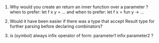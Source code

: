 
1. Why would you create an return an inner function over a parameter ?
when to prefer:
    let f x y = ...
and when to prefer:
    let f x = fun y -> ...      

2. Would it have been easier if there was a type that accept Result type for further parsing before declaring combinators?

3. is (symbol) always infix operator of form: parameter1 infix parameter2 ?

